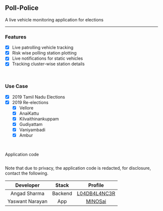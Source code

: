 ## Poll-Police
A live vehicle monitoring application for elections

---

### Features

- [X] Live patrolling vehicle tracking
- [X] Risk wise polling station plotting
- [X] Live notifications for static vehicles
- [X] Tracking cluster-wise station details  

<br>

### Use Case

- [X] 2019 Tamil Nadu Elections
- [X] 2019 Re-elections 
    - [X] Vellore
    - [X] AnaiKattu
    - [X] Kilvaithinankuppam
    - [X] Gudiyattam
    - [X] Vaniyambadi
    - [X] Ambur

<br>

Application code

```

```
Note that due to privacy, the application code is redacted, for disclosure, contact the following.

| Developer | Stack | Profile | 
|:---------:|:-----:|:-------:|
| Angad Sharma | Backend | [L04DB4L4NC3R](https://github.com/orgs/GDGVIT/people/L04DB4L4NC3R) | 
| Yaswant Narayan | App | [MINOSai](https://github.com/orgs/GDGVIT/people/MINOSai) |
